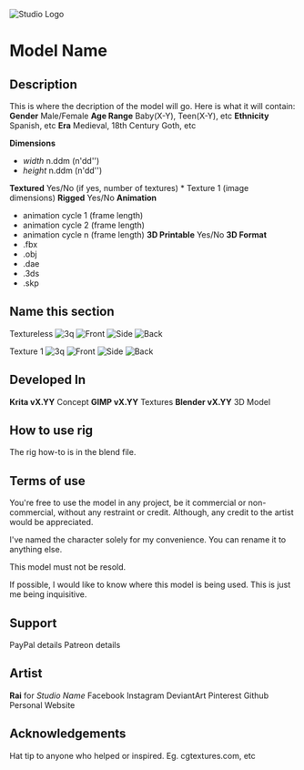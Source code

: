 ![Studio Logo](/images/logo.png)

# Model Name

## Description
This is where the decription of the model will go. Here is what it will contain:
**Gender** Male/Female
**Age Range** Baby(X-Y), Teen(X-Y), etc
**Ethnicity** Spanish, etc
**Era** Medieval, 18th Century Goth, etc

**Dimensions**
  * _width_ n.ddm (n'dd'')
  * _height_ n.ddm (n'dd'')
  
**Textured** Yes/No (if yes, number of textures)
	* Texture 1 (image dimensions)
**Rigged** Yes/No
**Animation**
  * animation cycle 1 (frame length)
  * animation cycle 2 (frame length)
  * animation cycle n (frame length)
**3D Printable** Yes/No
**3D Format**
  * .fbx
  * .obj
  * .dae
  * .3ds
  * .skp
  
## Name this section
Textureless
![3q](/images/3q.png)
![Front](/images/front.png)
![Side](/images/side.png)
![Back](/images/back.png)

Texture 1
![3q](/images/3q.png)
![Front](/images/front.png)
![Side](/images/side.png)
![Back](/images/back.png)
  
## Developed In
**Krita vX.YY** Concept
**GIMP vX.YY** Textures
**Blender vX.YY** 3D Model

## How to use rig
The rig how-to is in the blend file.

## Terms of use
You're free to use the model in any project, be it commercial or non-commercial,
without any restraint or credit. Although, any credit to the artist would be
appreciated.

I've named the character solely for my convenience. You can rename it to anything
else.

This model must not be resold.

If possible, I would like to know where this model is being used. This is just me
being inquisitive.

## Support
PayPal details
Patreon details

## Artist
**Rai** for *Studio Name*
Facebook
Instagram
DeviantArt
Pinterest
Github
Personal Website

## Acknowledgements
Hat tip to anyone who helped or inspired.
Eg. cgtextures.com, etc